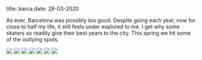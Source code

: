 title: barca
date: 28-03-2020

As ever, Barcelona was possibly too good. Despite going each year, now for close to half my life, it still feels under explored to me. I get why some skaters so readily give their best years to the city. This spring we hit some of the outlying spots.

<img src="../assets/sky.jpg">

<img src="../assets/kris.jpg">

<img src="../assets/kai.jpg">

<img src="../assets/drink.jpg">

<img src="../assets/nose.jpg">

<img src="../assets/miles.jpg">

<img src="../assets/props.jpg">
